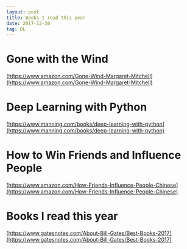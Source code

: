 ```yaml
---
layout: post
title: Books I read this year
date: 2017-12-30
tag: DL
---
```


# Gone with the Wind
[https://www.amazon.com/Gone-Wind-Margaret-Mitchell](https://www.amazon.com/Gone-Wind-Margaret-Mitchell)

# Deep Learning with Python
[https://www.manning.com/books/deep-learning-with-python](https://www.manning.com/books/deep-learning-with-python)

# How to Win Friends and Influence People
[https://www.amazon.com/How-Friends-Influence-People-Chinese](https://www.amazon.com/How-Friends-Influence-People-Chinese)



# Books I read this year
[https://www.gatesnotes.com/About-Bill-Gates/Best-Books-2017](https://www.gatesnotes.com/About-Bill-Gates/Best-Books-2017)
